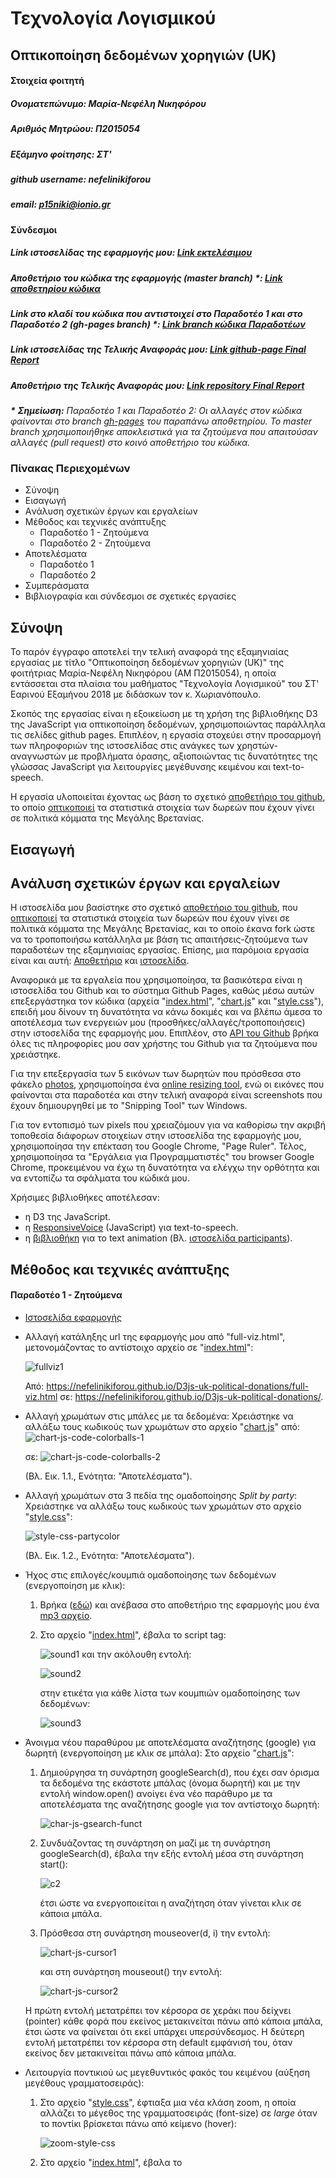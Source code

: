 # Τεχνολογία Λογισμικού
## Οπτικοποίηση δεδομένων χορηγιών (UK)

#### Στοιχεία φοιτητή
##### Ονοματεπώνυμο: Μαρία-Νεφέλη Νικηφόρου
##### Αριθμός Μητρώου: Π2015054
##### Εξάμηνο φοίτησης: ΣΤ'
##### github username: nefelinikiforou
##### email: p15niki@ionio.gr

#### Σύνδεσμοι
##### Link ιστοσελίδας της εφαρμογής μου: [Link εκτελέσιμου](https://nefelinikiforou.github.io/D3js-uk-political-donations/)
##### Αποθετήριο του κώδικα της εφαρμογής (master branch) \*: [Link αποθετηρίου κώδικα](https://github.com/nefelinikiforou/D3js-uk-political-donations)
##### Link στο κλαδί του κώδικα που αντιστοιχεί στο Παραδοτέο 1 και στο Παραδοτέο 2 (gh-pages branch) \*: [Link branch κώδικα Παραδοτέων](https://github.com/nefelinikiforou/D3js-uk-political-donations/tree/gh-pages)
##### Link ιστοσελίδας της Τελικής Αναφοράς μου: [Link github-page Final Report](https://nefelinikiforou.github.io/SW-Final-Report/)
##### Αποθετήριο της Τελικής Αναφοράς μου: [Link repository Final Report](https://github.com/nefelinikiforou/SW-Final-Report)
***\*** **Σημείωση\:** Παραδοτέο 1 και Παραδοτέο 2: Οι αλλαγές στον κώδικα φαίνονται στο branch [gh-pages](https://github.com/nefelinikiforou/D3js-uk-political-donations/tree/gh-pages) του παραπάνω αποθετηρίου. Το master branch χρησιμοποιήθηκε αποκλειστικά για τα ζητούμενα που απαιτούσαν αλλαγές (pull request) στο κοινό αποθετήριο του κώδικα.*

### Πίνακας Περιεχομένων
  * Σύνοψη
  * Εισαγωγή
  * Aνάλυση σχετικών έργων και εργαλείων
  * Mέθοδος και τεχνικές ανάπτυξης
    * Παραδοτέο 1 - Ζητούμενα
    * Παραδοτέο 2 - Ζητούμενα
  * Aποτελέσματα
    * Παραδοτέο 1
    * Παραδοτέο 2
  * Συμπεράσματα
  * Bιβλιογραφία και σύνδεσμοι σε σχετικές εργασίες
  
## Σύνοψη
Το παρόν έγγραφο αποτελεί την τελική αναφορά της εξαμηνιαίας εργασίας με τίτλο "Οπτικοποίηση δεδομένων χορηγιών (UK)" της φοιτήτριας Μαρία-Νεφέλη Νικηφόρου (ΑΜ Π2015054), η οποία εντάσσεται στα πλαίσια του μαθήματος "Τεχνολογία Λογισμικού" του ΣΤ' Εαρινού Εξαμήνου 2018 με διδάσκων τον κ. Χωριανόπουλο.

Σκοπός της εργασίας είναι η εξοικείωση με τη χρήση της βιβλιοθήκης D3 της JavaScript για οπτικοποίηση δεδομένων, χρησιμοποιώντας παράλληλα τις σελίδες github pages. Επιπλέον, η εργασία στοχεύει στην προσαρμογή των πληροφοριών της ιστοσελίδας στις ανάγκες των χρηστών-αναγνωστών με προβλήματα όρασης, αξιοποιώντας τις δυνατότητες της γλώσσας JavaScript για λειτουργίες μεγέθυνσης κειμένου και text-to-speech.

Η εργασία υλοποιείται έχοντας ως βάση το σχετικό [αποθετήριο του github](https://github.com/ioniodi/D3js-uk-political-donations), το οποίο [οπτικοποιεί](https://ioniodi.github.io/D3js-uk-political-donations/full-viz.html) τα στατιστικά στοιχεία των δωρεών που έχουν γίνει σε πολιτικά κόμματα της Μεγάλης Βρετανίας.

## Εισαγωγή

## Aνάλυση σχετικών έργων και εργαλείων
Η ιστοσελίδα μου βασίστηκε στο σχετικό [αποθετήριο του github](https://github.com/ioniodi/D3js-uk-political-donations), που [οπτικοποιεί](https://ioniodi.github.io/D3js-uk-political-donations/full-viz.html) τα στατιστικά στοιχεία των δωρεών που έχουν γίνει σε πολιτικά κόμματα της Μεγάλης Βρετανίας, και το οποίο έκανα fork ώστε να το τροποποιήσω κατάλληλα με βάση τις απαιτήσεις-ζητούμενα των παραδοτέων της εξαμηνιαίας εργασίας. Επίσης, μια παρόμοια εργασία είναι και αυτή: [Αποθετήριο](https://github.com/neilhawkins/d3-uk-political-donations) και [ιστοσελίδα](http://neilhawkins.github.io/d3-uk-political-donations/full-viz.html).

Αναφορικά με τα εργαλεία που χρησιμοποίησα, τα βασικότερα είναι η ιστοσελίδα του Github και το σύστημα Github Pages, καθώς μέσω αυτών επεξεργάστηκα τον κώδικα (αρχεία "[index.html](https://github.com/nefelinikiforou/D3js-uk-political-donations/blob/gh-pages/index.html)", "[chart.js](https://github.com/nefelinikiforou/D3js-uk-political-donations/blob/gh-pages/chart.js)" και "[style.css](https://github.com/nefelinikiforou/D3js-uk-political-donations/blob/gh-pages/style.css)"), επειδή μου δίνουν τη δυνατότητα να κάνω δοκιμές και να βλέπω άμεσα το αποτέλεσμα των ενεργειών μου (προσθήκες/αλλαγές/τροποποιήσεις) στην ιστοσελίδα της εφαρμογής μου. Επιπλέον, στο [API του Github](https://api.github.com/users/nefelinikiforou) βρήκα όλες τις πληροφορίες μου σαν χρήστης του Github για τα ζητούμενα που χρειάστηκε.

Για την επεξεργασία των 5 εικόνων των δωρητών που πρόσθεσα στο φάκελο [photos](https://github.com/ioniodi/D3js-uk-political-donations/tree/master/photos), χρησιμοποίησα ένα [online resizing tool](http://picresize.com/), ενώ οι εικόνες που φαίνονται στα παραδοτέα και στην τελική αναφορά είναι screenshots που έχουν δημιουργηθεί με το "Snipping Tool" των Windows.

Για τον εντοπισμό των pixels που χρειαζόμουν για να καθορίσω την ακριβή τοποθεσία διάφορων στοιχείων στην ιστοσελίδα της εφαρμογής μου, χρησιμοποίησα την επέκταση του Google Chrome, "Page Ruler". Τέλος, χρησιμοποίησα τα "Εργάλεια για Προγραμματιστές" του browser Google Chrome, προκειμένου να έχω τη δυνατότητα να ελέγχω την ορθότητα και να εντοπίζω τα σφάλματα του κώδικά μου.

Χρήσιμες βιβλιοθήκες αποτέλεσαν:
* η D3 της JavaScript.
* η [ResponsiveVoice](http://code.responsivevoice.org/responsivevoice.js) (JavaScript) για text-to-speech.
* η [βιβλιοθήκη](https://cdnjs.cloudflare.com/ajax/libs/animejs/2.0.2/anime.min.js) για το text animation (Βλ. [ιστοσελίδα participants](https://ioniodi.github.io/D3js-uk-political-donations/participants/)).


## Mέθοδος και τεχνικές ανάπτυξης
#### Παραδοτέο 1 - Ζητούμενα
* [Ιστοσελίδα εφαρμογής](https://nefelinikiforou.github.io/D3js-uk-political-donations/)

* Αλλαγή κατάληξης url της εφαρμογής μου από "full-viz.html", μετονομάζοντας το αντίστοιχο αρχείο σε "[index.html](https://github.com/nefelinikiforou/D3js-uk-political-donations/blob/gh-pages/index.html)":

  ![fullviz1](https://user-images.githubusercontent.com/22655733/36723280-7ea7b0fc-1bb8-11e8-9414-16dc95f95774.JPG)

  Από: https://nefelinikiforou.github.io/D3js-uk-political-donations/full-viz.html σε: https://nefelinikiforou.github.io/D3js-uk-political-donations/.

* Αλλαγή χρωμάτων στις μπάλες με τα δεδομένα:
  Χρειάστηκε να αλλάξω τους κωδικούς των χρωμάτων στο αρχείο "[chart.js](https://github.com/nefelinikiforou/D3js-uk-political-donations/blob/gh-pages/chart.js)"
  από: ![chart-js-code-colorballs-1](https://user-images.githubusercontent.com/22655733/36741172-1a9c1938-1bed-11e8-9526-4df6701d8d4e.JPG)
  
  σε: ![chart-js-code-colorballs-2](https://user-images.githubusercontent.com/22655733/36741327-78a919f4-1bed-11e8-9f2f-c8c84a9d3dbf.JPG)
  
  (Βλ. Εικ. 1.1., Ενότητα: "Αποτελέσματα").

* Αλλαγή χρωμάτων στα 3 πεδία της ομαδοποίησης *Split by party*:
  Χρειάστηκε να αλλάξω τους κωδικούς των χρωμάτων στο αρχείο "[style.css](https://github.com/nefelinikiforou/D3js-uk-political-donations/blob/gh-pages/style.css)":

  ![style-css-partycolor](https://user-images.githubusercontent.com/22655733/36935875-e8e46b86-1f05-11e8-9eb3-d2e91447b430.JPG)

  (Βλ. Εικ. 1.2., Ενότητα: "Αποτελέσματα").

* Ήχος στις επιλογές/κουμπιά ομαδοποίησης των δεδομένων (ενεργοποίηση με κλικ):
  1. Βρήκα ([εδώ](http://soundbible.com/)) και ανέβασα στο αποθετήριο της εφαρμογής μου ένα [mp3 αρχείο](https://github.com/nefelinikiforou/D3js-uk-political-donations/blob/gh-pages/Stapler-SoundBible.com-374581609.mp3).
  2. Στο αρχείο "[index.html](https://github.com/nefelinikiforou/D3js-uk-political-donations/blob/gh-pages/index.html)", έβαλα το script tag:

      ![sound1](https://user-images.githubusercontent.com/22655733/36936649-aeacefaa-1f10-11e8-9238-f31781456b76.JPG)
     και την ακόλουθη εντολή:

      ![sound2](https://user-images.githubusercontent.com/22655733/36936729-acbc9b90-1f11-11e8-9a4b-022613a8d783.JPG)
   
     στην ετικέτα <a></a> για κάθε λίστα των κουμπιών ομαδοποίησης των δεδομένων:
   
      ![sound3](https://user-images.githubusercontent.com/22655733/36936799-73156c0e-1f12-11e8-95e5-7b5429fdd520.JPG)

* Άνοιγμα νέου παραθύρου με αποτελέσματα αναζήτησης (google) για δωρητή (ενεργοποίηση με κλικ σε μπάλα):
  Στο αρχείο "[chart.js](https://github.com/nefelinikiforou/D3js-uk-political-donations/blob/gh-pages/chart.js)":
  1. Δημιούργησα τη συνάρτηση googleSearch(d), που έχει σαν όρισμα τα δεδομένα της εκάστοτε μπάλας (όνομα δωρητή) και με την εντολή window.open() ανοίγει ένα νέο παράθυρο με τα αποτελέσματα της αναζήτησης google για τον αντίστοιχο δωρητή:
   
      ![char-js-gsearch-funct](https://user-images.githubusercontent.com/22655733/37045497-c0958956-216e-11e8-9eed-ae070741eb7c.JPG)
  2. Συνδυάζοντας τη συνάρτηση on μαζί με τη συνάρτηση googleSearch(d), έβαλα την εξής εντολή μέσα στη συνάρτηση start():

      ![c2](https://user-images.githubusercontent.com/22655733/37046876-0d447e6c-2172-11e8-950a-6b5bebe4f353.JPG)
   
     έτσι ώστε να ενεργοποιείται η αναζήτηση όταν γίνεται κλικ σε κάποια μπάλα.
  3. Πρόσθεσα στη συνάρτηση mouseover(d, i) την εντολή:

      ![chart-js-cursor1](https://user-images.githubusercontent.com/22655733/37048053-6a7dadbc-2175-11e8-8f09-60aba3ab418d.JPG)
     
     και στη συνάρτηση mouseout() την εντολή:
      
      ![chart-js-cursor2](https://user-images.githubusercontent.com/22655733/37048165-ba8c7978-2175-11e8-81e6-38965b221d98.JPG)

   Η πρώτη εντολή μετατρέπει τον κέρσορα σε χεράκι που δείχνει (pointer) κάθε φορά που εκείνος μετακινείται πάνω από κάποια μπάλα, έτσι ώστε να φαίνεται ότι εκεί υπάρχει υπερσύνδεσμος. Η δεύτερη εντολή μετατρέπει τον κέρσορα στη default εμφάνισή του, όταν εκείνος δεν μετακινείται πάνω από κάποια μπάλα.

* Λειτουργία ποντικιού ως μεγεθυντικός φακός του κειμένου (αύξηση μεγέθους γραμματοσειράς):
  1. Στο αρχείο "[style.css](https://github.com/nefelinikiforou/D3js-uk-political-donations/blob/gh-pages/style.css)", έφτιαξα μια νέα κλάση zoom, η οποία αλλάζει το μέγεθος της γραμματοσειράς (font-size) σε *large* όταν το ποντίκι βρίσκεται πάνω από κείμενο (hover):

      ![zoom-style-css](https://user-images.githubusercontent.com/22655733/37148163-1c413cdc-22d2-11e8-8218-d85951c06dbc.JPG)
  2. Στο αρχείο "[index.html](https://github.com/nefelinikiforou/D3js-uk-political-donations/blob/gh-pages/index.html)", έβαλα το <script>:

      ![zoom-index-html](https://user-images.githubusercontent.com/22655733/37148864-97e63566-22d4-11e8-95d8-fedcfcad942c.JPG)

     Οι εντολές αυτές εντοπίζουν όλες τις ετικέτες (p, h4, h5, nav) στις οποίες θέλουμε να γίνεται η μεγέθυνση κειμένου και προσθέτουν σε αυτές την κλάση zoom. Η μεγέθυνση γίνεται ταυτόχρονα σε όλα τα κουμπιά, ανεξάρτητα από το πάνω σε ποιο ακριβώς από αυτά βρίσκεται το ποντίκι, καθώς θεώρησα ότι ο χρήστης θα θέλει να βλέπει καθαρά το σύνολο των δυνατών επιλογών (κουμπιά) που έχει, ώστε να βρίσκει άμεσα αυτό που θέλει. Επέλεξα να μη γίνεται zoom στις ετικέτες h1, h2 και h3, καθώς το κείμενό τους έχει ήδη αρκετά μεγάλο μέγεθος γραμματοσειράς και είναι bold.   
  3. Στο ίδιο αρχείο, πρόσθεσα ετικέτες < p > στα 25k, 50k, 100k, 500k, 1m (value scale), ώστε να μεγεθύνονται, καθώς έχουν αρκετά μικρό μέγεθος γραμματοσειράς και αχνό χρώμα:
      
      ![zoom2-index-html](https://user-images.githubusercontent.com/22655733/37149171-bb396df2-22d5-11e8-928f-17b447482836.JPG)

* Ήχος για την ονομασία του δωρητή και το ποσό της δωρεάς (ενεργοποίηση όταν το ποντίκι βρίσκεται μέσα σε κύκλο δωρητή):
  1. Στο τέλος του αρχείου "[index.html](https://github.com/nefelinikiforou/D3js-uk-political-donations/blob/gh-pages/index.html)", δήλωσα την εξωτερική βιβλιοθήκη [responsiveVoice](https://responsivevoice.org/api/):

      ![voice-link-index-html](https://user-images.githubusercontent.com/22655733/37205214-97be952e-239c-11e8-9633-cfa2e5dd4edf.JPG)
  2. Στο αρχείο "[chart.js](https://github.com/nefelinikiforou/D3js-uk-political-donations/blob/gh-pages/chart.js)", πρόσθεσα στη συνάρτηση mouseover(d,i) την εντολή:

      ![voice1-chart-js](https://user-images.githubusercontent.com/22655733/37206273-a843df7c-23a0-11e8-85dc-39ef3c7caf9a.JPG)
   
     Έτσι, ακούγονται οι πληροφορίες του δωρητή για όσο το ποντίκι βρίσκεται εντός του κύκλου του.
  3. Στο ίδιο αρχείο, πρόσθεσα στη συνάρτηση mouseout() την εντολή:

      ![voice2-chart-js](https://user-images.githubusercontent.com/22655733/37206301-c329bf64-23a0-11e8-8324-0d1bcd12df36.JPG)

     ώστε να σταματούν να ακούγονται οι πληροφορίες του δωρητή όταν το ποντίκι δε θα βρίσκεται πλέον μέσα στον κύκλο.

* Δημιουργία και προσθήκη νέας επιλογής ομαδοποίησης των δεδομένων (Split by the amount of the donation):
  1. Στο αρχείο "[index.html](https://github.com/nefelinikiforou/D3js-uk-political-donations/blob/gh-pages/index.html)": 
   * Δημιούργησα το νέο κουμπί κάτω από τα προηγούμενα της λίστας:
 
       ```
       <li><a href="#" onclick="sound.play()" role="button" class="pure-button switch" id="group-by-donation-amount">Split by the amount of the donation</a></li>
       ```
      

   * Πρόσθεσα το &lt;div id="view-donation-amount"&gt; κάτω από τα υπόλοιπα &lt;div&gt; ομαδοποίησης:
     
     ![new-div-index-html](https://user-images.githubusercontent.com/22655733/37247732-86326b82-24c8-11e8-957b-01a014dc99ba.JPG)
     
  2. Στο αρχείο "[chart.js](https://github.com/nefelinikiforou/D3js-uk-political-donations/blob/gh-pages/chart.js)":
   * Πρόσθεσα στη συνάρτηση transition() μία επιπλέον μετάβαση, η οποία (ενεργοποίηση με κλικ στο νέο κουμπί), φέρνει στο προσκήνιο (fadeIn) το #view-donation-amount, "κρύβει" (fadeOut) όλα τα υπόλοιπα # και επιστρέφει τη συνάρτηση amountsGroup():

       ![new-transition-chart-js](https://user-images.githubusercontent.com/22655733/37259189-d7ed4ee2-258b-11e8-8d62-d007e0942d97.JPG)
   
     Τέλος, έβαλα την εντολή:```$("#view-donation-amount").fadeOut(250);``` σε όλες τις υπόλοιπες μεταβάσεις της transition().
     
   * Έφτιαξα τη συνάρτηση amountsGroup() έχοντας ως πρότυπο τις υπόλοιπες συναρτήσεις (total(), partyGroup(), donorType(), fundsType()):

       ![func-amounts-group-chart-js](https://user-images.githubusercontent.com/22655733/37259371-f4862874-258d-11e8-8b32-4a4477ac2774.JPG)
   
      Με την εντολή: ```.on("tick", amounts)``` καλείται η συνάρτηση amounts().
      
   * Έφτιαξα τη συνάρτηση amounts() έχοντας ως πρότυπο τις υπόλοιπες συναρτήσεις (all(), parties(), entities(), types()):

       ![func-amounts-chart-js](https://user-images.githubusercontent.com/22655733/37259414-ab821d58-258e-11e8-9b9c-e7eff6161547.JPG)
       
   * Δημιούργησα τη συνάρτηση moveToAmounts(alpha), προκειμένου να μετακινηθούν οι κόμβοι στις κατάλληλες θέσεις. Ουσιαστικά, επιλέγεται ένα σταθερό κέντρο για τη θέση Y των κόμβων και, με βάση το value του κάθε κόμβου (το ποσό της δωρεάς), ορίζεται το X σε μία τιμή που αντιστοιχεί στις 6 επιλεγμένες τιμές (Donations over £1m, Donations over £500k, Donations over £100k, Donations over £50k, Donations over £25k, Donations under £25k):

       ![func-movetoamounts-chart-js](https://user-images.githubusercontent.com/22655733/37288197-4f23312e-260f-11e8-84b4-2850a0c94d0e.JPG)
       
  3. Στο αρχείο "[style.css](https://github.com/nefelinikiforou/D3js-uk-political-donations/blob/gh-pages/style.css)" :
   * Επέλεξα να μην εμφανίζονται αρχικά στη σελίδα τα στοιχεία της ```#view-donation-amount```:
  
       ![disappear-view-style-css](https://user-images.githubusercontent.com/22655733/37288507-26379da8-2610-11e8-8430-66c8deea4d6a.JPG)
  
   * Όρισα τις θέσεις εμφάνισης του τίτλου "Split by the amount of the donation" και των 6 τίτλων των ποσών (Donations over £1m, Donations over £500k, Donations over £100k, Donations over £50k, Donations over £25k, Donations under £25k):
   
       ![labels-style-css-1](https://user-images.githubusercontent.com/22655733/37288301-90a7795c-260f-11e8-9252-cd7175be46ef.JPG)
   
       ![labels-style-css-2](https://user-images.githubusercontent.com/22655733/37288330-aa8320a6-260f-11e8-9b38-e9925255bdb5.JPG)

     Για την εύρεση των κατάλληλων pixel, χρησιμοποίησα την επέκταση του Google Chrome, *Page Ruler*:

       ![pageruler](https://user-images.githubusercontent.com/22655733/37301526-77e6b776-2631-11e8-9680-2884296f53d8.JPG)
       
    (Βλ. Εικ. 1.3., Ενότητα: "Αποτελέσματα").

* Ζητούμενα που απαιτούν pull request
  1. Δημιούργησα το [αρχείο .csv](https://github.com/ioniodi/D3js-uk-political-donations/blob/master/participants/2015054.csv) με τα στοιχεία μου.
  2. Πρόσθεσα 5 εικόνες δωρητών στο φάκελο [photos](https://github.com/ioniodi/D3js-uk-political-donations/tree/master/photos): 
     * Bell Pottinger Group (685)
     * Betterworld (785)
     * HCA International (713)
     * Independent Print (808)
     * Seamark (705)

#### Παραδοτέο 2 - Ζητούμενα
* Εμφάνιση και δυναμική επέκταση σειράς εικόνων δωρητών (ενεργοποίηση όταν το ποντίκι βρίσκεται μέσα σε κύκλο δωρητή):

  1. Στο αρχείο "[index.html](https://github.com/nefelinikiforou/D3js-uk-political-donations/blob/gh-pages/index.html)", πρόσθεσα ένα νέο &lt;div&gt; tag για τη δημιουργία μιας περιοχής για τις εικόνες των δωρητών, πάνω από τους κύκλους των οποίων έχει περάσει ο δείκτης του ποντικιού του χρήστη:

      ![img_sidebar_html](https://user-images.githubusercontent.com/22655733/39702847-c625c900-520e-11e8-8de7-1d0c9c5b3cd7.JPG)
  2. Στο αρχείο "[style.css](https://github.com/nefelinikiforou/D3js-uk-political-donations/blob/gh-pages/style.css)", πρόσθεσα το πλαίσιο:

      ![img_sidebar_css](https://user-images.githubusercontent.com/22655733/39702982-4a2baba2-520f-11e8-8c0f-621786d98512.JPG)
   
     για να ορίσω το μέγεθος (ύψος: 42 pixels, καθώς οι εικόνες των δωρητών έχουν διαστάσεις 42x42) της περιοχής για τις εικόνες των δωρητών που έχουν προσπελαστεί, καθώς και την τοποθεσία της στην ιστοσελίδα. Με τη βοήθεια της επέκτασης του Google Chrome, *Page Ruler*, εντόπισα τα pixel για τη θέση του πλαισίου στην ιστοσελίδα:
   
      ![pixels_sidebar](https://user-images.githubusercontent.com/22655733/39742854-b438c1ae-52a7-11e8-90b0-5778f4cd379e.JPG)
   
     Χρωμάτισα το πλαίσιο προσωρινά (```background-color: light-blue;```), ώστε να ελέγχω ότι οι εικόνες τοποθετούνται σωστά:
   
      ![sidebar_1st_attempt](https://user-images.githubusercontent.com/22655733/39743105-9027a1da-52a8-11e8-8f98-ebd1602496bd.JPG)
  3. Στο αρχείο "[chart.js](https://github.com/nefelinikiforou/D3js-uk-political-donations/blob/gh-pages/chart.js)":
   * Όρισα μία νέα global μεταβλητή (κενό array) για να μετράω πόσες φορές έχει προσπελαστεί και εμφανιστεί η εικόνα κάθε δωρητή στο πλαίσιο, έτσι ώστε να αποφύγω την πολλαπλή εμφάνιση των ίδιων εικόνων (όταν το ποντίκι ξαναπερνάει πάνω από τον ίδιο κύκλο δωρητή):
  
      ![img_sidebar_js1](https://user-images.githubusercontent.com/22655733/39716346-c7901d84-5238-11e8-8728-79b07cc61c29.JPG)
   
   * Πρόσθεσα στη συνάρτηση mouseover(d,i):

      ![img_sidebar_js2](https://user-images.githubusercontent.com/22655733/39721439-4318e882-5248-11e8-8a2c-64f460b39af2.JPG)
      
       Με τον έλεγχο της επιστρεφόμενης τιμής της συνάρτησης dlist.indexOf(donor) να μην είναι μεγαλύτερη από -1, εξασφαλίζεται ότι θα εμφανιστούν στο πλαίσιο μόνο οι εικόνες των δωρητών που δεν έχουν ξαναεμφανιστεί. Επιπλέον, θέτω τις διαστάσεις όλων των εικόνων στα 42x42 pixels (```element.setAttribute("height", "42"); element.setAttribute("width", "42");```), προκειμένου να εμφανίζονται ομοιόμορφες. Με κάθε νέα εικόνα δωρητή, η σειρά των εικόνων επεκτείνεται δυναμικά (```document.getElementById("images-sidebar").appendChild(element); dlist.push(donor);```)
    
  4. Στο αρχείο "[style.css](https://github.com/nefelinikiforou/D3js-uk-political-donations/blob/gh-pages/style.css)", αφαιρώ το περιττό background color του πλαισίου:

   ![img_sidebar_css2](https://user-images.githubusercontent.com/22655733/39724828-820cd030-5252-11e8-94e0-e13b67d8af81.JPG)
   
(Βλ. Εικ. 2.1., Ενότητα: "Αποτελέσματα")
(Βλ. και [ιστοσελίδα](https://nefelinikiforou.github.io/D3js-uk-political-donations/))
      
* Ζητούμενα που απαιτούν pull request
  1. Εμφάνιση των στοιχείων μου (github username & picture) με κάποια κίνηση στην [ιστοσελίδα](https://ioniodi.github.io/D3js-uk-political-donations/participants/) με τους φοιτητές της άσκησης:

    * Δήλωσα στο [Issue του Παραδοτέου 2](https://github.com/ioniodi/D3js-uk-political-donations/issues/17) τη δέσμευση της θέσης "Position #014" στον [κώδικα](https://github.com/ioniodi/D3js-uk-political-donations/blob/master/participants/index.html) της ιστοσελίδας:

        ![issue](https://user-images.githubusercontent.com/22655733/39665515-5093f156-509e-11e8-9f47-85944c20c592.JPG)

    * Στο [API του Github](https://api.github.com/users/nefelinikiforou) βρήκα όλες τις πληροφορίες μου σαν χρήστης του Github και, συγκεκριμένα, το url για το avatar μου, το οποίο χρειάζεται ώστε να εμφανίζεται η εικόνα προφίλ μου:

        ![avatar](https://user-images.githubusercontent.com/22655733/39664939-77eeff5c-5094-11e8-8454-dd4436301b35.JPG)

        ![avatar_img](https://user-images.githubusercontent.com/22655733/39664956-c8123bac-5094-11e8-9b5c-7f3486862909.JPG)

    * Στο φάκελο [participants](https://github.com/ioniodi/D3js-uk-political-donations/tree/master/participants) μετέτρεψα το αρχείο "[index.html](https://github.com/ioniodi/D3js-uk-political-donations/blob/master/participants/index.html)" στη θέση που είχα δεσμεύσει (Position #014), αρχικά ορίζοντας το url για το avatar μου και το username μου και, έπειτα, xρησιμοποιώντας τη [βιβλιοθήκη](https://cdnjs.cloudflare.com/ajax/libs/animejs/2.0.2/anime.min.js) (την οποία εμπεριείχε ήδη το αρχείο) και μετατρέποντας κατάλληλα τον open source [κώδικα](http://tobiasahlin.com/moving-letters/#7) για text animation που βρήκα, ως εξής:

        ![avatar_index_hml_1](https://user-images.githubusercontent.com/22655733/39665012-641b37d8-5095-11e8-8d0e-de162231f886.JPG)

        ![avatar_index_html_2](https://user-images.githubusercontent.com/22655733/39665018-821f5606-5095-11e8-84b0-1143e6fb022e.JPG)

        ![avatar_index_html_3](https://user-images.githubusercontent.com/22655733/39665022-911b8d3c-5095-11e8-93ab-ef605e574eca.JPG)

   (Βλ. Εικ. 2.2., Ενότητα: "Αποτελέσματα")
   (Βλ. και [ιστοσελίδα](https://ioniodi.github.io/D3js-uk-political-donations/participants/))

  2. Ενημέρωσα το [αρχείο .csv](https://github.com/ioniodi/D3js-uk-political-donations/blob/master/participants/2015054.csv) με τα στοιχεία μου, προσθέτοντας το δεύτερο παραδοτέο.
## Aποτελέσματα
#### Παραδοτέο 1
![colorballs2](https://user-images.githubusercontent.com/22655733/36741492-ef804f0c-1bed-11e8-9fa9-08f6e26dc549.JPG)

*Εικ. 1.1. Αλλαγή χρωμάτων στις μπάλες με τα δεδομένα.*

![colorparty1](https://user-images.githubusercontent.com/22655733/36935907-79041ec8-1f06-11e8-8e61-451003c04f8f.JPG)
![colorparty2](https://user-images.githubusercontent.com/22655733/36935922-bcb6dbe2-1f06-11e8-9c1f-cbc67d4577f1.JPG)

*Εικ. 1.2. Αλλαγή χρωμάτων στα 3 πεδία της ομαδοποίησης **Split by party** (Αριστερά: Πριν την αλλαγή, Δεξιά: Μετά την αλλαγή).*

![amount-result](https://user-images.githubusercontent.com/22655733/39746245-755bdee8-52b2-11e8-9f6c-920cd02ab18b.JPG)

*Εικ. 1.3. Δημιουργία και προσθήκη νέας επιλογής ομαδοποίησης των δεδομένων (Split by the amount of the donation).*
#### Παραδοτέο 2
![final](https://user-images.githubusercontent.com/22655733/39743172-c33be73e-52a8-11e8-8273-f9c5c51c0976.JPG)

*Εικ. 2.1. Εμφάνιση και επέκταση σειράς εικόνων δωρητών.*

![anim-pict](https://user-images.githubusercontent.com/22655733/39665455-45b08e1c-509d-11e8-9620-18162508a4c8.JPG)

*Εικ. 2.2. Εμφάνιση των στοιχείων μου (github username & picture) με κάποια κίνηση στην [ιστοσελίδα](https://ioniodi.github.io/D3js-uk-political-donations/participants/) με τους φοιτητές της άσκησης.*
## Συμπεράσματα
Συνοψίζοντας, στα πλαίσια αυτής της εξαμηνιαίας εργασίας έχει υλοποιηθεί μία νέα, διαδραστική [ιστοσελίδα](https://nefelinikiforou.github.io/D3js-uk-political-donations/) σε HTML5, CSS και JavaScript (κυρίως με τη βοήθεια της βιβλιοθήκης D3 της JavaScript για οπτικοποίηση δεδομένων), βασισμένη σε μία προϋπάρχουσα [ιστοσελίδα](https://ioniodi.github.io/D3js-uk-political-donations/full-viz.html), πάνω στην οποία έγιναν όλες οι προσθήκες, οι αλλαγές και οι τροποποιήσεις. Παρέχονται οπτικοποιημένα τα στατιστικά στοιχεία των δωρεών που έχουν γίνει σε πολιτικά κόμματα της Μεγάλης Βρετανίας, καθώς και επιπλεόν λειτουργίες επί αυτών. Τέλος, στη νέα ιστοσελίδα επεκτείνονται οι δυνατότητες, η διάδραση και η λειτουργικότητα της αρχικής ιστοσελίδας και γίνεται πλέον κατάλληλη και για χρήστες-αναγνώστες με προβλήματα όρασης, μέσω των δυνατοτήτων της γλώσσας JavaScript για παροχή λειτουργιών μεγέθυνσης κειμένου και text-to-speech.

## Bιβλιογραφία και σύνδεσμοι σε σχετικές εργασίες
* [Αποθετήριο](https://github.com/neilhawkins/d3-uk-political-donations) και [ιστοσελίδα](http://neilhawkins.github.io/d3-uk-political-donations/full-viz.html)
